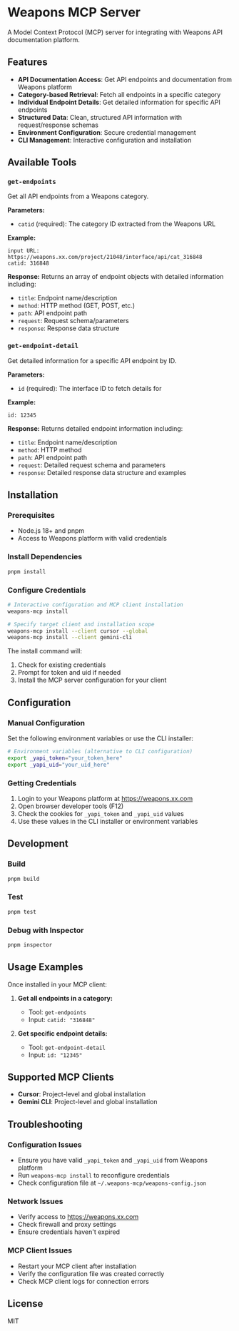 # Weapons MCP Server

A Model Context Protocol (MCP) server for integrating with Weapons API documentation platform.

## Features

- **API Documentation Access**: Get API endpoints and documentation from Weapons platform
- **Category-based Retrieval**: Fetch all endpoints in a specific category
- **Individual Endpoint Details**: Get detailed information for specific API endpoints
- **Structured Data**: Clean, structured API information with request/response schemas
- **Environment Configuration**: Secure credential management
- **CLI Management**: Interactive configuration and installation

## Available Tools

### `get-endpoints`
Get all API endpoints from a Weapons category.

**Parameters:**
- `catid` (required): The category ID extracted from the Weapons URL

**Example:**
```
input URL: https://weapons.xx.com/project/21048/interface/api/cat_316848
catid: 316848
```

**Response:**
Returns an array of endpoint objects with detailed information including:
- `title`: Endpoint name/description
- `method`: HTTP method (GET, POST, etc.)
- `path`: API endpoint path
- `request`: Request schema/parameters
- `response`: Response data structure

### `get-endpoint-detail`
Get detailed information for a specific API endpoint by ID.

**Parameters:**
- `id` (required): The interface ID to fetch details for

**Example:**
```
id: 12345
```

**Response:**
Returns detailed endpoint information including:
- `title`: Endpoint name/description
- `method`: HTTP method
- `path`: API endpoint path
- `request`: Detailed request schema and parameters
- `response`: Detailed response data structure and examples

## Installation

### Prerequisites
- Node.js 18+ and pnpm
- Access to Weapons platform with valid credentials

### Install Dependencies
```bash
pnpm install
```

### Configure Credentials
```bash
# Interactive configuration and MCP client installation
weapons-mcp install

# Specify target client and installation scope
weapons-mcp install --client cursor --global
weapons-mcp install --client gemini-cli
```

The install command will:
1. Check for existing credentials
2. Prompt for token and uid if needed
3. Install the MCP server configuration for your client

## Configuration

### Manual Configuration
Set the following environment variables or use the CLI installer:

```bash
# Environment variables (alternative to CLI configuration)
export _yapi_token="your_token_here"
export _yapi_uid="your_uid_here"
```

### Getting Credentials
1. Login to your Weapons platform at https://weapons.xx.com
2. Open browser developer tools (F12)
3. Check the cookies for `_yapi_token` and `_yapi_uid` values
4. Use these values in the CLI installer or environment variables

## Development

### Build
```bash
pnpm build
```

### Test
```bash
pnpm test
```

### Debug with Inspector
```bash
pnpm inspector
```

## Usage Examples

Once installed in your MCP client:

1. **Get all endpoints in a category:**
   - Tool: `get-endpoints`
   - Input: `catid: "316848"`

2. **Get specific endpoint details:**
   - Tool: `get-endpoint-detail`
   - Input: `id: "12345"`

## Supported MCP Clients

- **Cursor**: Project-level and global installation
- **Gemini CLI**: Project-level and global installation

## Troubleshooting

### Configuration Issues
- Ensure you have valid `_yapi_token` and `_yapi_uid` from Weapons platform
- Run `weapons-mcp install` to reconfigure credentials
- Check configuration file at `~/.weapons-mcp/weapons-config.json`

### Network Issues
- Verify access to https://weapons.xx.com
- Check firewall and proxy settings
- Ensure credentials haven't expired

### MCP Client Issues
- Restart your MCP client after installation
- Verify the configuration file was created correctly
- Check MCP client logs for connection errors

## License

MIT 